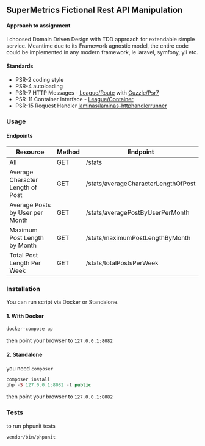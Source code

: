 ## SuperMetrics Fictional Rest API Manipulation

#### Approach to assignment
I choosed Domain Driven Design with TDD approach for extendable simple service. Meantime due to its Framework agnostic model, 
the entire code could be implemented in any modern framework, ie laravel, symfony, yii etc. 

#### Standards

* PSR-2 coding style
* PSR-4 autoloading
* PSR-7 HTTP Messages - [League/Route](https://route.thephpleague.com/4.x/) with [Guzzle/Psr7](https://github.com/guzzle/psr7)
* PSR-11 Container Interface - [League/Container](https://container.thephpleague.com/3.x/)
* PSR-15 Request Handler [laminas/laminas-httphandlerrunner](https://github.com/laminas/laminas-httphandlerrunner)

### Usage

#### Endpoints

|  Resource | Method | Endpoint |
|-----------|--------|----------|
|  All      | GET    | /stats   | 
|  Average Character Length of Post | GET | /stats/averageCharacterLengthOfPost | 
|  Average Posts by User per Month | GET | /stats/averagePostByUserPerMonth | 
|  Maximum Post Length by Month | GET | /stats/maximumPostLengthByMonth | 
|  Total Post Length Per Week | GET | /stats/totalPostsPerWeek | 

### Installation

You can run script via Docker or Standalone.

#### 1. With Docker
```bash
docker-compose up
```
then point your browser to `127.0.0.1:8082`

#### 2. Standalone
you need `composer`
```php
composer install
php -S 127.0.0.1:8082 -t public
```

then point your browser to `127.0.0.1:8082`

### Tests
to run phpunit tests
```bash
vendor/bin/phpunit
```